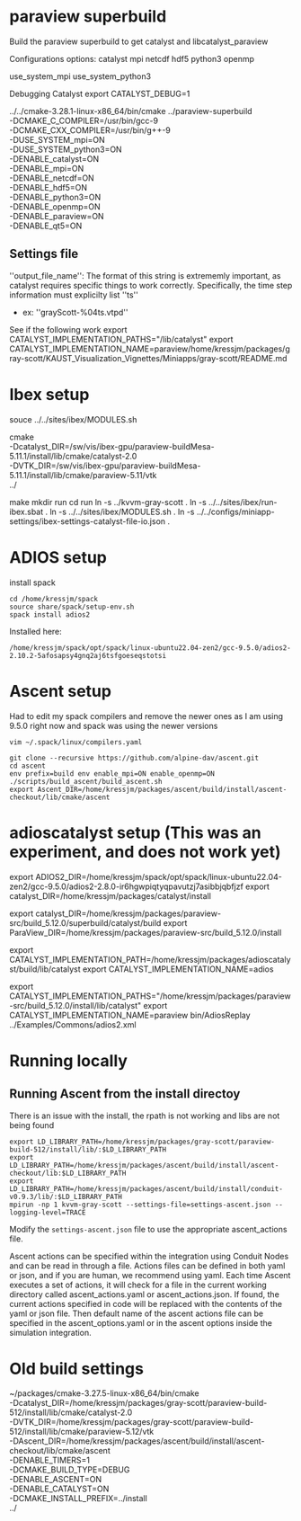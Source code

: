 # paraview superbuild
Build the paraview superbuild to get catalyst and libcatalyst_paraview

Configurations options:
catalyst
mpi
netcdf
hdf5
python3
openmp

use_system_mpi
use_system_python3


Debugging Catalyst
export CATALYST_DEBUG=1

../../cmake-3.28.1-linux-x86_64/bin/cmake ../paraview-superbuild \
  -DCMAKE_C_COMPILER=/usr/bin/gcc-9 \
  -DCMAKE_CXX_COMPILER=/usr/bin/g++-9 \
  -DUSE_SYSTEM_mpi=ON \
  -DUSE_SYSTEM_python3=ON \
  -DENABLE_catalyst=ON \
  -DENABLE_mpi=ON \
  -DENABLE_netcdf=ON \
  -DENABLE_hdf5=ON \
  -DENABLE_python3=ON \
  -DENABLE_openmp=ON \
  -DENABLE_paraview=ON \
  -DENABLE_qt5=ON


## Settings file
''output_file_name'': The format of this string is extrememly important, as catalyst requires specific things to work correctly. Specifically, the time step information must explicilty list ''ts''
- ex: ''grayScott-%04ts.vtpd''


See if the following work
export CATALYST_IMPLEMENTATION_PATHS="<paraview-install-dir>/lib/catalyst"
export CATALYST_IMPLEMENTATION_NAME=paraview/home/kressjm/packages/gray-scott/KAUST_Visualization_Vignettes/Miniapps/gray-scott/README.md



# Ibex setup

souce ../../sites/ibex/MODULES.sh


cmake \
-Dcatalyst_DIR=/sw/vis/ibex-gpu/paraview-buildMesa-5.11.1/install/lib/cmake/catalyst-2.0 \
-DVTK_DIR=/sw/vis/ibex-gpu/paraview-buildMesa-5.11.1/install/lib/cmake/paraview-5.11/vtk \
../

make
mkdir run
cd run
ln -s ../kvvm-gray-scott .
ln -s ../../sites/ibex/run-ibex.sbat .
ln -s ../../sites/ibex/MODULES.sh .
ln -s ../../configs/miniapp-settings/ibex-settings-catalyst-file-io.json .


# ADIOS setup
install spack

```
cd /home/kressjm/spack
source share/spack/setup-env.sh 
spack install adios2
```

Installed here:
```
/home/kressjm/spack/opt/spack/linux-ubuntu22.04-zen2/gcc-9.5.0/adios2-2.10.2-5afosapsy4gnq2aj6tsfgoeseqstotsi
```

# Ascent setup

Had to edit my spack compilers and remove the newer ones as I am using 9.5.0 right now and spack was using the newer versions
```
vim ~/.spack/linux/compilers.yaml
```

```
git clone --recursive https://github.com/alpine-dav/ascent.git
cd ascent
env prefix=build env enable_mpi=ON enable_openmp=ON  ./scripts/build_ascent/build_ascent.sh
export Ascent_DIR=/home/kressjm/packages/ascent/build/install/ascent-checkout/lib/cmake/ascent
```


# adioscatalyst setup (This was an experiment, and does not work yet)
export ADIOS2_DIR=/home/kressjm/spack/opt/spack/linux-ubuntu22.04-zen2/gcc-9.5.0/adios2-2.8.0-ir6hgwpiqtyqpavutzj7asibbjqbfjzf
export catalyst_DIR=/home/kressjm/packages/catalyst/install

export catalyst_DIR=/home/kressjm/packages/paraview-src/build_5.12.0/superbuild/catalyst/build
export ParaView_DIR=/home/kressjm/packages/paraview-src/build_5.12.0/install

export CATALYST_IMPLEMENTATION_PATH=/home/kressjm/packages/adioscatalyst/build/lib/catalyst
export CATALYST_IMPLEMENTATION_NAME=adios


export CATALYST_IMPLEMENTATION_PATHS="/home/kressjm/packages/paraview-src/build_5.12.0/install/lib/catalyst"
export CATALYST_IMPLEMENTATION_NAME=paraview
bin/AdiosReplay ../Examples/Commons/adios2.xml


# Running locally

## Running Ascent from the install directoy
There is an issue with the install, the rpath is not working and libs are not being found

```
export LD_LIBRARY_PATH=/home/kressjm/packages/gray-scott/paraview-build-512/install/lib/:$LD_LIBRARY_PATH
export LD_LIBRARY_PATH=/home/kressjm/packages/ascent/build/install/ascent-checkout/lib:$LD_LIBRARY_PATH
export LD_LIBRARY_PATH=/home/kressjm/packages/ascent/build/install/conduit-v0.9.3/lib/:$LD_LIBRARY_PATH
mpirun -np 1 kvvm-gray-scott --settings-file=settings-ascent.json --logging-level=TRACE
```

Modify the `settings-ascent.json` file to use the appropriate ascent_actions file. 

Ascent actions can be specified within the integration using Conduit Nodes and can be read in through a file. Actions files can be defined in both yaml or json, and if you are human, we recommend using yaml. Each time Ascent executes a set of actions, it will check for a file in the current working directory called ascent_actions.yaml or ascent_actions.json. If found, the current actions specified in code will be replaced with the contents of the yaml or json file. Then default name of the ascent actions file can be specified in the ascent_options.yaml or in the ascent options inside the simulation integration.




# Old build settings
~/packages/cmake-3.27.5-linux-x86_64/bin/cmake \
-Dcatalyst_DIR=/home/kressjm/packages/gray-scott/paraview-build-512/install/lib/cmake/catalyst-2.0 \
-DVTK_DIR=/home/kressjm/packages/gray-scott/paraview-build-512/install/lib/cmake/paraview-5.12/vtk \
-DAscent_DIR=/home/kressjm/packages/ascent/build/install/ascent-checkout/lib/cmake/ascent \
-DENABLE_TIMERS=1 \
-DCMAKE_BUILD_TYPE=DEBUG \
-DENABLE_ASCENT=ON \
-DENABLE_CATALYST=ON \
-DCMAKE_INSTALL_PREFIX=../install \
../